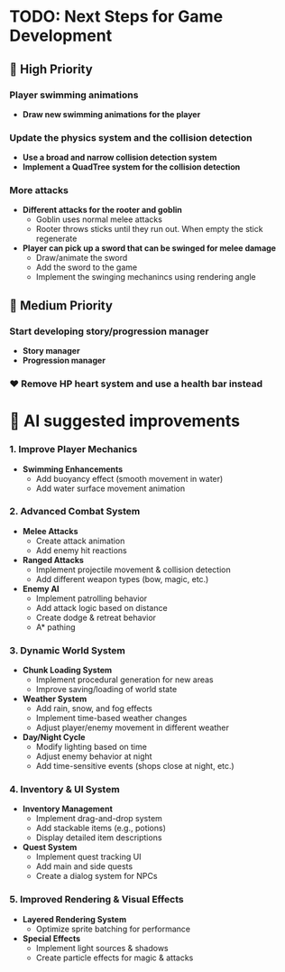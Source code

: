 # TODO: Next Steps for Game Development

## :rocket: High Priority

### Player swimming animations
- **Draw new swimming animations for the player**

### Update the physics system and the collision detection
- **Use a broad and narrow collision detection system**
- **Implement a QuadTree system for the collision detection**

### More attacks
- **Different attacks for the rooter and goblin**
  - Goblin uses normal melee attacks
  - Rooter throws sticks until they run out. When empty the stick regenerate
- **Player can pick up a sword that can be swinged for melee damage**  
  - Draw/animate the sword
  - Add the sword to the game
  - Implement the swinging mechanincs using rendering angle

## 🎯 Medium Priority

### Start developing story/progression manager
- **Story manager**
- **Progression manager**

### :heart: Remove HP heart system and use a health bar instead

# :robot: AI suggested improvements

### 1. Improve Player Mechanics
- **Swimming Enhancements**
  - Add buoyancy effect (smooth movement in water)
  - Add water surface movement animation

### 2. Advanced Combat System
- **Melee Attacks**
  - Create attack animation
  - Add enemy hit reactions
- **Ranged Attacks**
  - Implement projectile movement & collision detection
  - Add different weapon types (bow, magic, etc.)
- **Enemy AI**
  - Implement patrolling behavior
  - Add attack logic based on distance
  - Create dodge & retreat behavior
  - A* pathing


### 3. Dynamic World System
- **Chunk Loading System**
  - Implement procedural generation for new areas
  - Improve saving/loading of world state
- **Weather System**
  - Add rain, snow, and fog effects
  - Implement time-based weather changes
  - Adjust player/enemy movement in different weather
- **Day/Night Cycle**
  - Modify lighting based on time
  - Adjust enemy behavior at night
  - Add time-sensitive events (shops close at night, etc.)

### 4. Inventory & UI System
- **Inventory Management**
  - Implement drag-and-drop system
  - Add stackable items (e.g., potions)
  - Display detailed item descriptions
- **Quest System**
  - Implement quest tracking UI
  - Add main and side quests
  - Create a dialog system for NPCs

### 5. Improved Rendering & Visual Effects
- **Layered Rendering System**
  - Optimize sprite batching for performance
- **Special Effects**
  - Implement light sources & shadows
  - Create particle effects for magic & attacks

